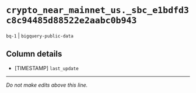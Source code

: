 # `crypto_near_mainnet_us._sbc_e1bdfd3c8c94485d88522e2aabc0b943`
`bq-1` | `bigquery-public-data`

## Column details
* [TIMESTAMP] `last_update`

-------------------------------------------------------------------------------
*Do not make edits above this line.*

